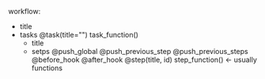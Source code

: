 workflow:
- title
- tasks
    @task(title="")
    task_function()
    - title
    - setps
        @push_global
        @push_previous_step
        @push_previous_steps
        @before_hook
        @after_hook
        @step(title, id)
        step_function() <- usually functions